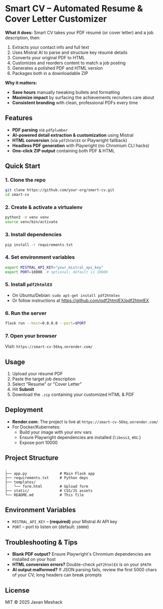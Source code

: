 # Smart CV – Automated Resume & Cover Letter Customizer

**What it does:** Smart CV takes your PDF résumé (or cover letter) and a job description, then:
1. Extracts your contact info and full text
2. Uses Mistral AI to parse and structure key résumé details
3. Converts your original PDF to HTML
4. Customizes and reorders content to match a job posting
5. Generates a polished PDF and HTML version
6. Packages both in a downloadable ZIP

**Why it matters:**
- **Save hours** manually tweaking bullets and formatting
- **Maximize impact** by surfacing the achievements recruiters care about
- **Consistent branding** with clean, professional PDFs every time

## Features

- **PDF parsing** via `pdfplumber`
- **AI-powered detail extraction & customization** using Mistral
- **HTML conversion** (via `pdf2htmlEX` or Playwright fallback)
- **Headless PDF generation** with Playwright (no Chromium CLI hacks)
- **One-click ZIP output** containing both PDF & HTML

## Quick Start

### 1. Clone the repo

```bash
git clone https://github.com/your-org/smart-cv.git
cd smart-cv
```

### 2. Create & activate a virtualenv

```bash
python3 -m venv venv
source venv/bin/activate
```

### 3. Install dependencies

```bash
pip install -r requirements.txt
```

### 4. Set environment variables

```bash
export MISTRAL_API_KEY="your_mistral_api_key"
export PORT=10000  # optional; default is 10000
```

### 5. Install `pdf2htmlEX`

- On Ubuntu/Debian: `sudo apt-get install pdf2htmlex`
- Or follow instructions at https://github.com/pdf2htmlEX/pdf2htmlEX

### 6. Run the server

```bash
flask run --host=0.0.0.0 --port=$PORT
```

### 7. Open your browser

Visit: `https://smart-cv-56kq.onrender.com/`

## Usage

1. Upload your résumé PDF
2. Paste the target job description
3. Select "Resume" or "Cover Letter"
4. Hit **Submit**
5. Download the `.zip` containing your customized HTML & PDF

## Deployment

- **Render.com**: The project is live at `https://smart-cv-56kq.onrender.com/`
- For Docker/Kubernetes:
  - Build your image with your env vars
  - Ensure Playwright dependencies are installed (`libnss3`, etc.)
  - Expose port 10000

## Project Structure

```
.
├── app.py               # Main Flask app
├── requirements.txt     # Python deps
├── templates/
│   └── form.html        # Upload form
├── static/              # CSS/JS assets
└── README.md            # This file
```

## Environment Variables

- `MISTRAL_API_KEY` – **(required)** your Mistral AI API key
- `PORT` – port to listen on (default: `10000`)

## Troubleshooting & Tips

- **Blank PDF output?** Ensure Playwright's Chromium dependencies are installed on your host
- **HTML conversion errors?** Double-check `pdf2htmlEX` is on your `$PATH`
- **AI output malformed?** If JSON parsing fails, review the first 5000 chars of your CV; long headers can break prompts

## License

MIT © 2025 Javan Meshack
